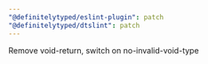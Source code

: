 ```yaml
---
"@definitelytyped/eslint-plugin": patch
"@definitelytyped/dtslint": patch
---
```


Remove void-return, switch on no-invalid-void-type
